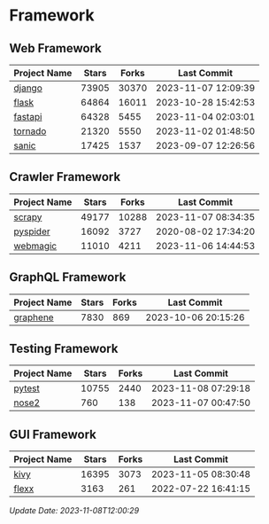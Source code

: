 # Framework

## Web Framework
| Project Name | Stars | Forks | Last Commit |
| ------------ | ----- | ----- | ----------- |
| [django](https://github.com/django/django) | 73905 | 30370 | 2023-11-07 12:09:39 |
| [flask](https://github.com/pallets/flask) | 64864 | 16011 | 2023-10-28 15:42:53 |
| [fastapi](https://github.com/tiangolo/fastapi) | 64328 | 5455 | 2023-11-04 02:03:01 |
| [tornado](https://github.com/tornadoweb/tornado) | 21320 | 5550 | 2023-11-02 01:48:50 |
| [sanic](https://github.com/sanic-org/sanic) | 17425 | 1537 | 2023-09-07 12:26:56 |

## Crawler Framework
| Project Name | Stars | Forks | Last Commit |
| ------------ | ----- | ----- | ----------- |
| [scrapy](https://github.com/scrapy/scrapy) | 49177 | 10288 | 2023-11-07 08:34:35 |
| [pyspider](https://github.com/binux/pyspider) | 16092 | 3727 | 2020-08-02 17:34:20 |
| [webmagic](https://github.com/code4craft/webmagic) | 11010 | 4211 | 2023-11-06 14:44:53 |

## GraphQL Framework
| Project Name | Stars | Forks | Last Commit |
| ------------ | ----- | ----- | ----------- |
| [graphene](https://github.com/graphql-python/graphene) | 7830 | 869 | 2023-10-06 20:15:26 |

## Testing Framework
| Project Name | Stars | Forks | Last Commit |
| ------------ | ----- | ----- | ----------- |
| [pytest](https://github.com/pytest-dev/pytest) | 10755 | 2440 | 2023-11-08 07:29:18 |
| [nose2](https://github.com/nose-devs/nose2) | 760 | 138 | 2023-11-07 00:47:50 |

## GUI Framework
| Project Name | Stars | Forks | Last Commit |
| ------------ | ----- | ----- | ----------- |
| [kivy](https://github.com/kivy/kivy) | 16395 | 3073 | 2023-11-05 08:30:48 |
| [flexx](https://github.com/flexxui/flexx) | 3163 | 261 | 2022-07-22 16:41:15 |

*Update Date: 2023-11-08T12:00:29*